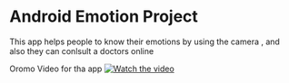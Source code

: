 # Android Emotion Project
This app helps people to know their emotions by using the camera , and also they can conlsult a doctors online

Oromo Video for tha app
 [![Watch the video](https://encrypted-tbn0.gstatic.com/images?q=tbn:ANd9GcSCCiaCDzakPC8xYMxHd5npTL_28Co991Cz8CFfDCtmmy0UNNZfBQ)](https://youtu.be/FgQeBrst11Q)
